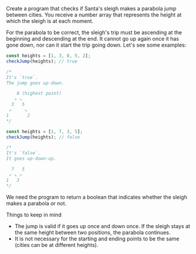 Create a program that checks if Santa's sleigh makes a parabola jump between cities. You receive a number array that represents the height at which the sleigh is at each moment.

For the parabola to be correct, the sleigh's trip must be ascending at the beginning and descending at the end. It cannot go up again once it has gone down, nor can it start the trip going down. Let's see some examples:

```js
const heights = [1, 3, 8, 5, 2];
checkJump(heights); // true

/*
It's `true`.
The jump goes up-down.

    8 (highest point)
   ↗ ↘
  3   5
 ↗     ↘
1       2
*/

const heights = [1, 7, 3, 5];
checkJump(heights); // false

/*
It's `false`.
It goes up-down-up.

  7   5 
 ↗ ↘ ↗
1   3
*/
```

We need the program to return a boolean that indicates whether the sleigh makes a parabola or not.

Things to keep in mind

- The jump is valid if it goes up once and down once. If the sleigh stays at the same height between two positions, the parabola continues.
- It is not necessary for the starting and ending points to be the same (cities can be at different heights).
